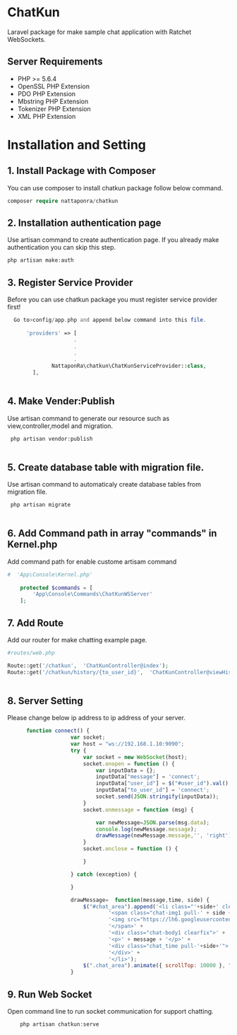# ChatKun
Laravel package for make sample chat application with Ratchet WebSockets.

## Server Requirements
- PHP >= 5.6.4
- OpenSSL PHP Extension
- PDO PHP Extension
- Mbstring PHP Extension
- Tokenizer PHP Extension
- XML PHP Extension


# Installation and Setting

## 1. Install Package with Composer
You can use composer to install chatkun package follow below command.
```php
composer require nattaponra/chatkun
```

## 2. Installation authentication page
Use artisan command to create authentication page. If you already make authentication you can skip this step.
```php
php artisan make:auth
```
## 3. Register Service Provider
Before you can use chatkun package you must register service provider first!
```php
  Go to>config/app.php and append below command into this file.
  
      'providers' => [
                     .
                     .
                     .
                     .
              NattaponRa\chatkun\ChatKunServiceProvider::class,
        ],
 
```

## 4. Make Vender:Publish
Use artisan command to generate our resource such as view,controller,model and migration.
```php
 php artisan vendor:publish
    
```

## 5. Create database table with migration file.
Use artisan command to automaticaly create database tables from migration file.
```php
 php artisan migrate
    
```
## 6. Add Command path in array "commands" in Kernel.php 
Add command path for enable custome artisam command
```php
#  'App\Console\Kernel.php'
 
    protected $commands = [
        'App\Console\Commands\ChatKunWSServer'
    ];
```
   

## 7. Add Route 
Add our router for make chatting example page.
```php
#routes/web.php

Route::get('/chatkun',  'ChatKunController@index');
Route::get('/chatkun/history/{to_user_id}',  'ChatKunController@viewHistory');
   
```
## 8. Server Setting
Please change below ip address to ip address of your server.
 
```javascript
      function connect() {
                    var socket;
                    var host = "ws://192.168.1.10:9090";
                    try {
                        var socket = new WebSocket(host);
                        socket.onopen = function () {
                            var inputData = {};
                            inputData["message"] = 'connect';
                            inputData["user_id"] = $("#user_id").val();
                            inputData["to_user_id"] = 'connect';
                            socket.send(JSON.stringify(inputData));
                        }
                        socket.onmessage = function (msg) {

                            var newMessage=JSON.parse(msg.data);
                            console.log(newMessage.message);
                            drawMessage(newMessage.message,'', 'right');
                        }
                        socket.onclose = function () {

                        }

                    } catch (exception) {

                    }

                    drawMessage=  function(message,time, side) {
                        $("#chat_area").append('<li class="'+side+' clearfix ">' +
                                '<span class="chat-img1 pull-' + side + '">' +
                                '<img src="https://lh6.googleusercontent.com/-y-MY2satK-E/AAAAAAAAAAI/AAAAAAAAAJU/ER_hFddBheQ/photo.jpg" alt="User Avatar" class="img-circle">' +
                                '</span>' +
                                '<div class="chat-body1 clearfix">' +
                                '<p>' + message + '</p>' +
                                '<div class="chat_time pull-'+side+'">'+time+'</div>' +
                                '</div>' +
                                '</li>');
                        $(".chat_area").animate({ scrollTop: 10000 }, "fast");
                    }

```


## 9. Run Web Socket
Open command line to run socket communication for support chatting.
```php
    php artisan chatkun:serve
```


